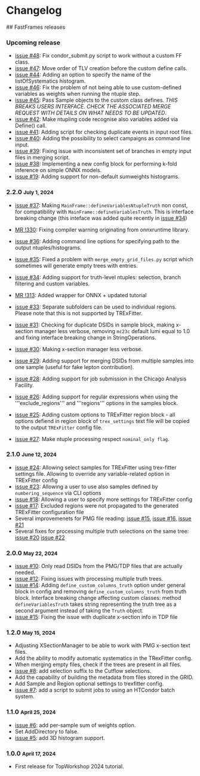 # Changelog

## FastFrames releases

### Upcoming release
- [issue #48](https://gitlab.cern.ch/atlas-amglab/fastframes/-/issues/48): Fix condor_submit.py script to work without a custom FF class.
- [issue #47](https://gitlab.cern.ch/atlas-amglab/fastframes/-/issues/47): Move order of TLV creation before the custom define calls.
- [issue #44](https://gitlab.cern.ch/atlas-amglab/fastframes/-/issues/44): Adding an option to specify the name of the listOfSystematics histogram.
- [issue #46](https://gitlab.cern.ch/atlas-amglab/fastframes/-/issues/46): Fix the problem of not being able to use custom-defined variables as weights when running the ntuple step.
- [issue #45](https://gitlab.cern.ch/atlas-amglab/fastframes/-/issues/45): Pass Sample objects to the custom class defines. *THIS BREAKS USERS INTERFACE. CHECK THE ASSOCIATED MERGE REQUEST WITH DETAILS ON WHAT NEEDS TO BE UPDATED*.
- [issue #42](https://gitlab.cern.ch/atlas-amglab/fastframes/-/issues/42): Make ntupling code recognise also variables added via Define() call.
- [issue #41](https://gitlab.cern.ch/atlas-amglab/fastframes/-/issues/41): Adding script for checking duplicate events in input root files.
- [issue #40](https://gitlab.cern.ch/atlas-amglab/fastframes/-/issues/40): Adding the possibility to select campaigns as command line input.
- [issue #39](https://gitlab.cern.ch/atlas-amglab/fastframes/-/issues/39): Fixing issue with inconsistent set of branches in empty input files in merging script.
- [issue #38](https://gitlab.cern.ch/atlas-amglab/fastframes/-/issues/38): Implementing a new config block for performing k-fold inference on simple ONNX models.
- [issue #19](https://gitlab.cern.ch/atlas-amglab/fastframes/-/issues/19): Adding support for non-default sumweights histograms.

### 2.2.0 <small>July 1, 2024</small>
- [issue #37](https://gitlab.cern.ch/atlas-amglab/fastframes/-/issues/37): Making ```MainFrame::defineVariablesNtupleTruth``` non const, for compatibility with ```MainFrame::defineVariablesTruth```. This is interface breaking change (this inteface was added quite recently in [issue #34](https://gitlab.cern.ch/atlas-amglab/fastframes/-/issues/34))
- [MR !330](https://gitlab.cern.ch/atlas-amglab/fastframes/-/merge_requests/330): Fixing compiler warning originating from onnxruntime library.
- [issue #36](https://gitlab.cern.ch/atlas-amglab/fastframes/-/issues/36): Adding command line options for specifying path to the output ntuples/histograms.
- [issue #35](https://gitlab.cern.ch/atlas-amglab/fastframes/-/issues/35): Fixed a problem with `merge_empty_grid_files.py` script which sometimes will generate empty trees with entries.
- [issue #34](https://gitlab.cern.ch/atlas-amglab/fastframes/-/issues/34): Adding support for truth-level ntuples: selection, branch filtering and custom variables.
- [MR !313](https://gitlab.cern.ch/atlas-amglab/fastframes/-/merge_requests/313): Added wrapper for ONNX + updated tutorial
- [issue #33](https://gitlab.cern.ch/atlas-amglab/fastframes/-/issues/33): Separate subfolders can be used to individual regions. Please note that this is not supported by TRExFitter.
- [issue #31](https://gitlab.cern.ch/atlas-amglab/fastframes/-/issues/31): Checking for duplicate DSIDs in sample block, making x-section manager less verbose, removing ```mc23c``` default lumi equal to 1.0 and fixing interface breaking change in StringOperations.
- [issue #30](https://gitlab.cern.ch/atlas-amglab/fastframes/-/issues/30): Making x-section manager less verbose.
- [issue #29](https://gitlab.cern.ch/atlas-amglab/fastframes/-/issues/29): Adding support for merging DSIDs from multiple samples into one sample (useful for fake lepton contribution).
- [issue #28](https://gitlab.cern.ch/atlas-amglab/fastframes/-/issues/28): Adding support for job submission in the Chicago Analysis Facility.
- [issue #26](https://gitlab.cern.ch/atlas-amglab/fastframes/-/issues/26): Adding support for regular expressions when using the '''exclude_regions''' and '''regions''' options in the samples block.
- [issue #25](https://gitlab.cern.ch/atlas-amglab/fastframes/-/issues/25): Adding custom options to TRExFitter region block - all options defiend in region block of ```trex_settings``` text file will be copied to the output ```TRExFitter``` config file.

- [issue #27](https://gitlab.cern.ch/atlas-amglab/fastframes/-/issues/27): Make ntuple processing respect `nominal_only flag`.

### 2.1.0 <small>June 12, 2024</small>
- [issue #24](https://gitlab.cern.ch/atlas-amglab/fastframes/-/issues/24): Allowing select samples for TRExFitter using trex-fitter settings file. Allowing to override any variable-related option in TRExFitter config
- [issue #23](https://gitlab.cern.ch/atlas-amglab/fastframes/-/issues/23): Allowing a user to use also samples defined by ```numbering_sequence``` via CLI options
- [issue #18](https://gitlab.cern.ch/atlas-amglab/fastframes/-/issues/18): Allowing a user to specify more settings for TRExFitter config
- [issue #17](https://gitlab.cern.ch/atlas-amglab/fastframes/-/issues/17): Excluded regions were not propagated to the generated TRExFitter configuration file
- Several improvemenets for PMG file reading: [issue #15](https://gitlab.cern.ch/atlas-amglab/fastframes/-/issues/15), [issue #16](https://gitlab.cern.ch/atlas-amglab/fastframes/-/issues/16), [issue #21](https://gitlab.cern.ch/atlas-amglab/fastframes/-/issues/21)
- Several fixes for processing multiple truth selections on the same tree: [issue #20](https://gitlab.cern.ch/atlas-amglab/fastframes/-/issues/20) [issue #22](https://gitlab.cern.ch/atlas-amglab/fastframes/-/issues/22)

### 2.0.0 <small>May 22, 2024</small>
- [issue #10](https://gitlab.cern.ch/atlas-amglab/fastframes/-/issues/10): Only read DSIDs from the PMG/TDP files that are actually needed.
- [issue #12](https://gitlab.cern.ch/atlas-amglab/fastframes/-/issues/12): Fixing issues with processing multiple truth trees.
- [issue #14](https://gitlab.cern.ch/atlas-amglab/fastframes/-/issues/14): Adding ```define_custom_columns_truth``` option under general block in config and removing ```define_custom_columns_truth``` from truth block. Interface breaking change affecting custom classes: method ```defineVariablesTruth``` takes string representing the truth tree as a second argument instead of taking the ```Truth``` object.
- [issue #15](https://gitlab.cern.ch/atlas-amglab/fastframes/-/issues/15): Fixing the issue with duplicate x-section info in TDP file

### 1.2.0 <small>May 15, 2024</small>
- Adjusting XSectionManager to be able to work with PMG x-section text files.
- Add the ability to modify automatic systematics in the TRexFitter config.
- When merging empty files, check if the trees are present in all files.
- [issue #8](https://gitlab.cern.ch/atlas-amglab/fastframes/-/issues/8): add selection suffix to the Cutflow selections.
- Add the capability of building the metadata from files stored in the GRID.
- Add Sample and Region optional settings to trexfitter config.
- [issue #7](https://gitlab.cern.ch/atlas-amglab/fastframes/-/issues/7): add a script to submit jobs to using an HTCondor batch system.

### 1.1.0 <small>April 25, 2024</small>
- [issue #6](https://gitlab.cern.ch/atlas-amglab/fastframes/-/issues/6): add per-sample sum of weights option.
- Set AddDirectory to false.
- [issue #5](https://gitlab.cern.ch/atlas-amglab/fastframes/-/issues/5): add 3D histogram support.

### 1.0.0 <small>April 17, 2024</small>
- First release for TopWorkshop 2024 tutorial.
